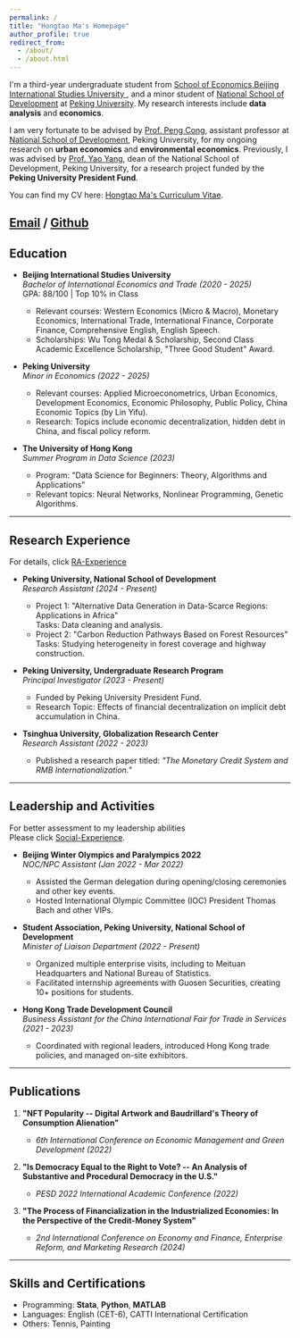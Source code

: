 ```yaml
---
permalink: /
title: "Hongtao Ma's Homepage"
author_profile: true
redirect_from: 
  - /about/
  - /about.html
---
```


I'm a third-year undergraduate student from [School of Economics,Beijing International Studies University ](https://en.bisu.edu.cn/), and a minor student of [National School of Development](https://en.nsd.pku.edu.cn/) at [Peking University](https://www.pku.edu.cn/). My research interests include **data analysis** and **economics**.

I am very fortunate to be advised by [Prof. Peng Cong](https://www.nsd.pku.edu.cn/), assistant professor at [National School of Development](https://en.nsd.pku.edu.cn/), Peking University, for my ongoing research on **urban economics** and **environmental economics**. Previously, I was advised by [Prof. Yao Yang](https://www.nsd.pku.edu.cn/), dean of the National School of Development, Peking University, for a research project funded by the **Peking University President Fund**.

You can find my CV here: [Hongtao Ma's Curriculum Vitae](../assets/Curriculum_Vitae.pdf).

[Email](mailto:2200935143@stu.pku.edu.cn) / [Github](https://github.com/hongtao021022) 
---

## Education

- **Beijing International Studies University**  
  *Bachelor of International Economics and Trade (2020 - 2025)*  
  GPA: 88/100 | Top 10% in Class  
  - Relevant courses: Western Economics (Micro & Macro), Monetary Economics, International Trade, International Finance, Corporate Finance, Comprehensive English, English Speech.  
  - Scholarships: Wu Tong Medal & Scholarship, Second Class Academic Excellence Scholarship, "Three Good Student" Award.

- **Peking University**  
  *Minor in Economics (2022 - 2025)*  
  - Relevant courses: Applied Microeconometrics, Urban Economics, Development Economics, Economic Philosophy, Public Policy, China Economic Topics (by Lin Yifu).  
  - Research: Topics include economic decentralization, hidden debt in China, and fiscal policy reform.  

- **The University of Hong Kong**  
  *Summer Program in Data Science (2023)*  
  - Program: "Data Science for Beginners: Theory, Algorithms and Applications"  
  - Relevant topics: Neural Networks, Nonlinear Programming, Genetic Algorithms.

---

## Research Experience
For details, click [RA-Experience](https://hongtao021022.github.io/talks/)

- **Peking University, National School of Development**  
  *Research Assistant (2024 - Present)*  
  - Project 1: "Alternative Data Generation in Data-Scarce Regions: Applications in Africa"  
    Tasks: Data cleaning and analysis.  
  - Project 2: "Carbon Reduction Pathways Based on Forest Resources"  
    Tasks: Studying heterogeneity in forest coverage and highway construction.

- **Peking University, Undergraduate Research Program**  
  *Principal Investigator (2023 - Present)*  
  - Funded by Peking University President Fund.  
  - Research Topic: Effects of financial decentralization on implicit debt accumulation in China.  

- **Tsinghua University, Globalization Research Center**  
  *Research Assistant (2022 - 2023)*  
  - Published a research paper titled: *"The Monetary Credit System and RMB Internationalization."*  

---

## Leadership and Activities
For better assessment to my leadership abilities<br/>
Please click [Social-Experience](https://hongtao021022.github.io/portfolio/).

- **Beijing Winter Olympics and Paralympics 2022**  
  *NOC/NPC Assistant (Jan 2022 - Mar 2022)*  
  - Assisted the German delegation during opening/closing ceremonies and other key events.  
  - Hosted International Olympic Committee (IOC) President Thomas Bach and other VIPs.

- **Student Association, Peking University, National School of Development**  
  *Minister of Liaison Department (2022 - Present)*  
  - Organized multiple enterprise visits, including to Meituan Headquarters and National Bureau of Statistics.  
  - Facilitated internship agreements with Guosen Securities, creating 10+ positions for students.

- **Hong Kong Trade Development Council**  
  *Business Assistant for the China International Fair for Trade in Services (2021 - 2023)*  
  - Coordinated with regional leaders, introduced Hong Kong trade policies, and managed on-site exhibitors.

---

## Publications

1. **"NFT Popularity -- Digital Artwork and Baudrillard's Theory of Consumption Alienation"**  
   - *6th International Conference on Economic Management and Green Development (2022)*  

2. **"Is Democracy Equal to the Right to Vote? -- An Analysis of Substantive and Procedural Democracy in the U.S."**  
   - *PESD 2022 International Academic Conference (2022)*  

3. **"The Process of Financialization in the Industrialized Economies: In the Perspective of the Credit-Money System"**  
   - *2nd International Conference on Economy and Finance, Enterprise Reform, and Marketing Research (2024)*  

---

## Skills and Certifications

- Programming: **Stata**, **Python**, **MATLAB**  
- Languages: English (CET-6), CATTI International Certification  
- Others: Tennis, Painting  



